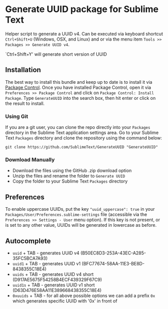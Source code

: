 # Generate UUID package for Sublime Text

Helper script to generate a UUID v4. Can be executed via keyboard shortcut `Ctrl+Shift+U` (Windows, OSX, and Linux) and or via the menu item `Tools >> Packages >> Generate UUID v4`.

`Ctrl+Shift+Y' will generate short version of UUID

## Installation

The best way to install this bundle and keep up to date is to install it via [Package Control](https://sublime.wbond.net/installation). Once you have installed Package Control, open it via `Preferences >> Package Control` and click on `Package Control: Install Package`. Type `GenerateUUID` into the search box, then hit enter or click on the result to install.

### Using Git

If you are a git user, you can clone the repo directly into your `Packages` directory in the Sublime Text application settings area. Go to your Sublime Text `Packages` directory and clone the repository using the command below:

    git clone https://github.com/SublimeText/GenerateUUID "GenerateUUID"

### Download Manually

* Download the files using the GitHub .zip download option
* Unzip the files and rename the folder to `Generate UUID`
* Copy the folder to your Sublime Text `Packages` directory

## Preferences

To enable uppercase UUIDs, put the key `"uuid_uppercase": true` in your `Packages/User/Preferences.sublime-settings` file (accessible via the `Preferences >> Settings - User` menu option). If this key is not present, or is set to any other value, UUIDs will be generated in lowercase as before.


## Autocomplete

* `uuid` + TAB - generates UUID v4 (B50EC8D3-253A-43EC-A285-35FC5BCA7A93)
* `uuid1` + TAB - generates UUID v1 (BFC77674-58AA-11E3-BE8D-8438355C18E4)
* `uuids` + TAB - generates UUID v4 short (D917AE5675F54258B4ECF439329F67C9)
* `uuid1s` + TAB - generates UUID v1 short (D63D476E58AA11E389668438355C18E4)
* `0xuuids` + TAB - for all above possible options we can add a prefix `0x` which generates specific UUID with '0x' in front of